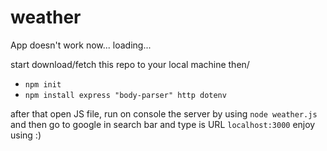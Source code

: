 # weather
App doesn't work now... loading...

start download/fetch this repo to your local machine then/
- `npm init`
- `npm install express "body-parser" http dotenv`

after that open JS file, run on console the server by using `node weather.js`
and then go to google in search bar and type is URL `localhost:3000`
enjoy using :)
